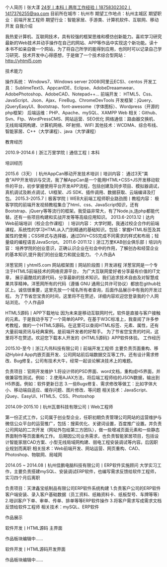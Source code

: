 个人简历丨张大漾
24岁丨本科丨两年工作经验丨18758302302丨1417376255@qq.com
目前所在城市：杭州市
期望工作地点：杭州主城区
期望职业：前端开发工程师
期望行业：智能家居、手游类、计算机软件、互联网、移动开发
自我介绍

我热爱计算机、互联网技术，具有较强的框架思维和模仿创新能力。喜欢学习研究最新的Web技术并动手操作在自己的网站、APP等作品中实现这个新功能。读十本书不如亲自做一个网站，为了将自己所学的能得到应用，也同时可以记录自己学习研究、技术开发中心得感想，于是做了一个技术综合型网站：http://yhtml5.com

技术能力

操作系统： Windows7、Windows server 2008(阿里云ECS)、centos
开发工具： SublimeText3、AppcanIDE、Eclipse、AdobeDreaamwear、AdobePhotoshop、AdobeCAD、Notepad++...
前端开发： HTML5、Css、JavaScript、Json、Ajax、FireBug、ChromeDevTools
开发框架：jQuery、jQueryEasyUI、Bootstrap、font-awesome（字体图标）、Wordpress（开源的php框架）
后端运维：PHP、Apache、mySQL、XAMPP
Web 相关：Github、Svn、Ftp、WordPressCMS、网站运营、SEO优化
网络通信：路由器交换机、无线局域网构建、计算机网络、RF射频、WIFI
其他技术：WCDMA、综合布线、智能家居、C++（大学课程）、java（大学课程）

教育经历

2010.9-2014.6丨浙江万里学院丨通信工程丨本科

培训经历

2015.6（3天）丨杭州AppCan移动开发技术培训丨培训内容：
通过3天“美食”APP开发培训与交流，我了解AppCan是一个能用HTML+CSS+JS开发移动软件的平台，初步掌握使用平台开发APP流程，包括创建及同步项目、模拟器调试，真机调试及断点调试、UI框架、JS SDK、插件调用、数据获取、云端编译及打包。
2015.3-2015.7丨极客学院丨WEB大前端工程师职业路劲图丨教程内容： 极客学院的前端开发视频教程集合了html、css、JavaScript知识，还有Bootstrap、jQuery等等流行的框架。我受益非常大，有了Node.js,连php都能代替。还有一些项目构建和实战开发等等高级应用知识。
2013.6-2013.12丨达内Web前端培训（校企合作课程）丨培训内容： 大学时期，我通过校企合作的前端课程，系统性的学习HTML从入门到精通的基础知识。包括：掌握HTML标签及其属性的使用；CSS样式与选择器，通过DIV+CSS完成不同需求的样式和布局；轻量级的编程语言JavaScript。
2011.6-2011.12丨浙江万里KAB创业俱乐部丨培训内容： 培养学院的创业意识，正确认识企业在社会中的作用，了解创办和经营企业的基本知识,提升我们的创业能力和就业能力。
个人作品A

洋葱官网丨yhtml5.com
网站框架图丨网站阶段图丨开发进程
洋葱官网是一个专注于HTML5前端技术的网络资源平台， 为广大互联网爱好者分享最有价值的IT文章， 展示最酷炫的源代码，分享最新的技术知识。我们追求技术自由及对智慧成果共享精神。洋葱网所有的代码（遵循 GNU 通用公共许可协议）都放在github社区上。诚信很重要，这里先放一个域名所有者查询，后面作品展示中有我的开发过程。 为了节省您宝贵的时间，这里将不在赘述，详细内容欢迎您登录我的个人网站浏览。
个人作品B

HTML5源码丨APP下载地址
因为未来是移动互联网时代，软件是直接与客户接触的元素。于是我动手写了一个简单的APP。在基于W3C标准上，我查阅了许多参考教程，做的一个HTML5源码。在这里可以查阅HTML标签、元素、属性，还有大量前端资讯与经典案例。是前端开发者的好帮手。 为了节省您宝贵的时间，这里将不在赘述。欢迎您下载本人开发的《HTML5源码》APP软件体验。
工作经历

2015.10-至今丨浙江凡伟科技有限公司丨前端开发工程师
主要负责页面重构、移动Hybird App内嵌页面开发、公司网站前后端数据交互等工作。还有设计需求修改、Bug修复。公司有技术大牛，经常一起谈论解决技术上的难题。

负责项目：官网开发维护
1.将设计师的PSD界面、word文档，重构成H5界面，并做兼容性测试。例如：
2.使用AJAX方法，将后端工程师给的JSON数据，输出到H5界面。例如：软件更新日志
3.一些Bugs修复、需求修改等做工：比如字体大小、移动端自适应、缓存问题、图片修改、等问题
相关技术：JavaScript、jQuey、EasyUI、HTML5、CSS、Photoshop

2014.09-2015.10丨杭州瓦普科技有限公司丨Web工程师

第一份正式工作，公司属于创业型企业，任职初期负责管理公司网站的运营维护与微信公众平台的运营推广，包括：搜索优化、关键词设置，百度推广设置。并负责公司网站的二次开发（网站外包给第三方团队），做一些增减页面元素和一些静态界面制作等页面重构工作。
后期因公司业务需求，也负责智能家居项目，包括设计智能家居CAD方案、小型无线局域网构建、弱电工程安装调试等内容。后因职业规划而离职
相关技术：Web前端开发、网站运营、网页重构、CAD、Photoshop、物联网、局域网

2014.05 ~ 2014.08丨杭州佳鹏电脑科技有限公司丨ERP软件实施顾问
大学实习工作，主要负责搭建mySQL、安装调试ERP软件，也编写需求反馈给软件工程师，实习四个月后离职

负责项目：天津鑫宝纸制品有限公司ERP软件系统构建
1.负责客户公司的ERP软件客户端安装、录入客户基础数据（员工资料、纸箱资料卡、纸板型号、车牌等等）
2.培训客户下单、审单、传单、排单等等ERP软件操作
3.将客户需求写成需求文档反馈给软件工程师
相关技术：mySQL、ERP软件

作品展示

软件开发丨HTML源码 主界面

作品板块编辑中……

软件开发丨HTML源码开发界面

作品板块编辑中……
